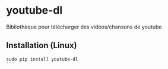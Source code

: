 # youtube-dl
Bibliothèque pour télécharger des vidéos/chansons de youtube

## Installation (Linux)
   ```
   sudo pip install youtube-dl
   ``´
